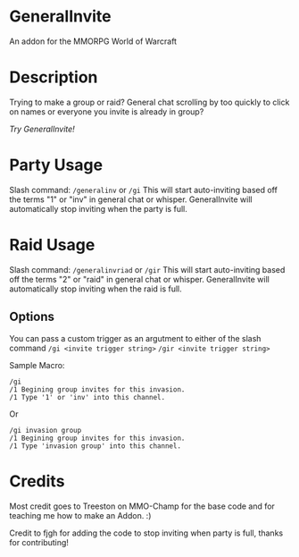 # GeneralInvite
An addon for the MMORPG World of Warcraft

# Description
Trying to make a group or raid? General chat scrolling by too quickly to click on names or everyone you invite is already in group?

*Try GeneralInvite!*

# Party Usage
Slash command: `/generalinv` or `/gi`
This will start auto-inviting based off the terms "1" or "inv" in general chat or whisper.
GeneralInvite will automatically stop inviting when the party is full.

# Raid Usage
Slash command: `/generalinvriad` or `/gir`
This will start auto-inviting based off the terms "2" or "raid" in general chat or whisper.
GeneralInvite will automatically stop inviting when the raid is full.

## Options
You can pass a custom trigger as an argutment to either of the slash command
```/gi <invite trigger string>```
```/gir <invite trigger string>```

Sample Macro:

```
/gi
/1 Begining group invites for this invasion.
/1 Type '1' or 'inv' into this channel.
```

Or

```
/gi invasion group
/1 Begining group invites for this invasion.
/1 Type 'invasion group' into this channel.

```

# Credits
Most credit goes to Treeston on MMO-Champ for the base code and for teaching me how to make an Addon. :)

Credit to fjgh for adding the code to stop inviting when party is full, thanks for contributing!
